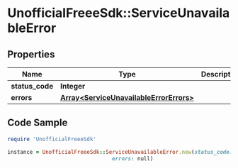 # UnofficialFreeeSdk::ServiceUnavailableError

## Properties

Name | Type | Description | Notes
------------ | ------------- | ------------- | -------------
**status_code** | **Integer** |  | 
**errors** | [**Array&lt;ServiceUnavailableErrorErrors&gt;**](ServiceUnavailableErrorErrors.md) |  | 

## Code Sample

```ruby
require 'UnofficialFreeeSdk'

instance = UnofficialFreeeSdk::ServiceUnavailableError.new(status_code: 503,
                                 errors: null)
```


